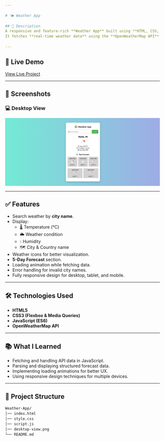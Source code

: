 ```yaml
---

# 🌤️ Weather App

## 📌 Description  
A responsive and feature-rich **Weather App** built using **HTML, CSS, and JavaScript**.  
It fetches **real-time weather data** using the **OpenWeatherMap API** and displays both **current weather** and a **5-day forecast** with icons for a better user experience.  

---
```


## 🚀 Live Demo  
[View Live Project](https://suru190.github.io/Weather-App/)

---

## 📸 Screenshots  

### 💻 Desktop View  
![Desktop View](desktop-view.png)

---

## ✅ Features  
- Search weather by **city name**.  
- Display:  
  - 🌡️ Temperature (°C)  
  - 🌥️ Weather condition  
  - 💧 Humidity  
  - 🗺️ City & Country name  
- Weather icons for better visualization.  
- **5-Day Forecast** section.  
- Loading animation while fetching data.  
- Error handling for invalid city names.  
- Fully responsive design for desktop, tablet, and mobile.  

---

## 🛠️ Technologies Used  
- **HTML5**  
- **CSS3 (Flexbox & Media Queries)**  
- **JavaScript (ES6)**  
- **OpenWeatherMap API**  

---

## 📚 What I Learned  
- Fetching and handling API data in JavaScript.  
- Parsing and displaying structured forecast data.  
- Implementing loading animations for better UX.  
- Using responsive design techniques for multiple devices.  

---

## 📂 Project Structure

```bash
Weather-App/
│── index.html
│── style.css
│── script.js
│── desktop-view.png
└── README.md
